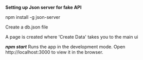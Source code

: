 **Setting up Json server for fake API**

npm install -g json-server

Create a db.json file

A page is created where 'Create Data' takes you to the main ui

***npm start***
Runs the app in the development mode.
Open http://localhost:3000 to view it in the browser.
